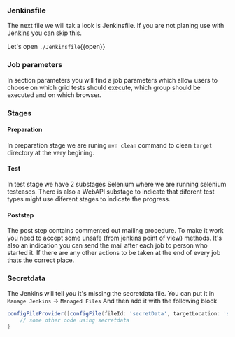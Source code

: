 
### Jenkinsfile
The next file we will tak a look is Jenkinsfile. If you are not planing use with Jenkins you can skip this.

Let's open `./Jenkinsfile`{{open}}

### Job parameters
In section parameters you will find a job parameters which allow users to choose on which grid tests should execute, which group should be executed and on which browser.

### Stages

#### Preparation
In preparation stage we are runing `mvn clean` command to clean `target` directory at the very begining.

#### Test
In test stage we have 2 substages Selenium where we are running selenium testcases.
There is also a WebAPI substage to indicate that diferent test types might use diferent stages to indicate the progress.

#### Poststep
The post step contains commented out mailing procedure. To make it work you need to accept some unsafe (from jenkins point of view) methods. It's also an indication you can send the mail after each job to person who started it. If there are any other actions to be taken at the end of every job thats the correct place.

### Secretdata
The Jenkins will tell you it's missing the secretdata file. You can put it in `Manage Jenkins` -> `Managed Files`
And then add it with the following block
```groovy
configFileProvider([configFile(fileId: 'secretData', targetLocation: 'secretdata.csv', variable: 'variable')]) {
    // some other code using secretdata
}

```

